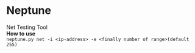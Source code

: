 # Neptune
Net Testing Tool
<br/>
<b>How to use</b>
<br/>
``` neptune.py net -i <ip-address> -e <finally number of range>(default 255) ```
